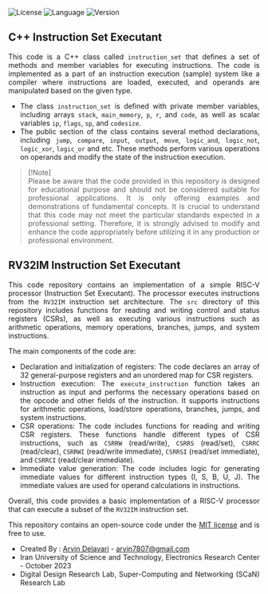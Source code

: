 ![License](https://img.shields.io/github/license/ArvinDelavari/CPP-Instruction-Set-Executant?color=dark-green) 
![Language](https://img.shields.io/badge/Language-C++-dark_green)
![Version](https://img.shields.io/badge/version-0.1-dark_green)

## C++ Instruction Set Executant 

<div align="justify">
  
This code is a C++ class called `instruction_set` that defines a set of methods and member variables for executing instructions. The code is implemented as a part of an instruction execution (sample) system like a compiler where instructions are loaded, executed, and operands are manipulated based on the given type.

- The class `instruction_set` is defined with private member variables, including arrays `stack`, `main_memory`, `p`, `r`, and `code`, as well as scalar variables `ip`, `flags`, `sp`, and `codesize`.
- The public section of the class contains several method declarations, including `jump`, `compare`, `input`, `output`, `move`, `logic_and`, `logic_not`, `logic_xor`, `logic_or` and etc. These methods perform various operations on operands and modify the state of the instruction execution.

> [!Note]\
> Please be aware that the code provided in this repository is designed for educational purpose and should not be considered suitable for professional applications. It is only offering examples and demonstrations of fundamental concepts. It is crucial to understand that this code may not meet the particular standards expected in a professional setting. Therefore, it is strongly advised to modify and enhance the code appropriately before utilizing it in any production or professional environment.

## RV32IM Instruction Set Executant 

This code repository contains an implementation of a simple RISC-V processor (Instruction Set Executant). The processor executes instructions from the `RV32IM` instruction set architecture. The `src` directory of this repository includes functions for reading and writing control and status registers (CSRs), as well as executing various instructions such as arithmetic operations, memory operations, branches, jumps, and system instructions.

The main components of the code are:
- Declaration and initialization of registers: The code declares an array of 32 general-purpose registers and an unordered map for CSR registers.
- Instruction execution: The `execute_instruction` function takes an instruction as input and performs the necessary operations based on the opcode and other fields of the instruction. It supports instructions for arithmetic operations, load/store operations, branches, jumps, and system instructions.
- CSR operations: The code includes functions for reading and writing CSR registers. These functions handle different types of CSR instructions, such as `CSRRW` (read/write), `CSRRS` (read/set), `CSRRC` (read/clear), `CSRRWI` (read/write immediate), `CSRRSI` (read/set immediate), and `CSRRCI` (read/clear immediate).
- Immediate value generation: The code includes logic for generating immediate values for different instruction types (I, S, B, U, J). The immediate values are used for operand calculations in instructions.

Overall, this code provides a basic implementation of a RISC-V processor that can execute a subset of the `RV32IM` instruction set.


This repository contains an open-source code under the [MIT license](https://opensource.org/license/mit/) and is free to use.

- Created By : [Arvin Delavari](https://github.com/ArvinDelavari) - arvin7807@gmail.com
- Iran University of Science and Technology, Electronics Research Center - October 2023
- Digital Design Research Lab, Super-Computing and Networking (SCaN) Research Lab

</div>
